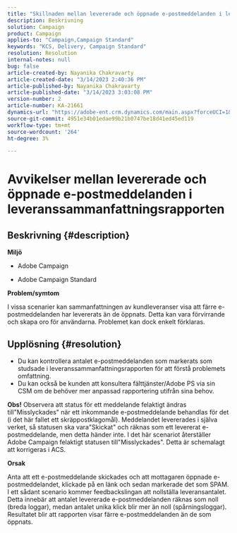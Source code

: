 ```yaml
---
title: "Skillnaden mellan levererade och öppnade e-postmeddelanden i leveranssammanfattningsrapporten"
description: Beskrivning
solution: Campaign
product: Campaign
applies-to: "Campaign,Campaign Standard"
keywords: "KCS, Delivery, Campaign Standard"
resolution: Resolution
internal-notes: null
bug: false
article-created-by: Nayanika Chakravarty
article-created-date: "3/14/2023 2:40:36 PM"
article-published-by: Nayanika Chakravarty
article-published-date: "3/14/2023 3:03:08 PM"
version-number: 2
article-number: KA-21661
dynamics-url: "https://adobe-ent.crm.dynamics.com/main.aspx?forceUCI=1&pagetype=entityrecord&etn=knowledgearticle&id=0b21472c-76c2-ed11-83ff-6045bd006a22"
source-git-commit: 4951e34b01edae99b21b0747be18d41ed45ed119
workflow-type: tm+mt
source-wordcount: '264'
ht-degree: 3%

---
```


# Avvikelser mellan levererade och öppnade e-postmeddelanden i leveranssammanfattningsrapporten

## Beskrivning {#description}


<b>Miljö</b>

- Adobe Campaign

- Adobe Campaign Standard

<b>Problem/symtom</b>

I vissa scenarier kan sammanfattningen av kundleveranser visa att färre e-postmeddelanden har levererats än de öppnats. Detta kan vara förvirrande och skapa oro för användarna. Problemet kan dock enkelt förklaras.


## Upplösning {#resolution}


- Du kan kontrollera antalet e-postmeddelanden som markerats som studsade i leveranssammanfattningsrapporten för att förstå problemets omfattning.
- Du kan också be kunden att konsultera fälttjänster/Adobe PS via sin CSM om de behöver mer anpassad rapportering utifrån sina behov.


<b>Obs!</b> Observera att status för ett meddelande felaktigt ändras till&quot;Misslyckades&quot; när ett inkommande e-postmeddelande behandlas för det (i det här fallet ett skräppostklagomål). Meddelandet levererades i själva verket, så statusen ska vara&quot;Skickat&quot; och räknas som ett levererat e-postmeddelande, men detta händer inte. I det här scenariot återställer Adobe Campaign felaktigt statusen till&quot;Misslyckades&quot;. Detta är schemalagt att korrigeras i ACS.

<b>Orsak</b>

Anta att ett e-postmeddelande skickades och att mottagaren öppnade e-postmeddelandet, klickade på en länk och sedan markerade det som SPAM. I ett sådant scenario kommer feedbackslingan att nollställa leveransantalet. Detta innebär att antalet levererade e-postmeddelanden räknas som noll (breda loggar), medan antalet unika klick blir mer än noll (spårningsloggar). Resultatet blir att rapporten visar färre e-postmeddelanden än de som öppnats.
